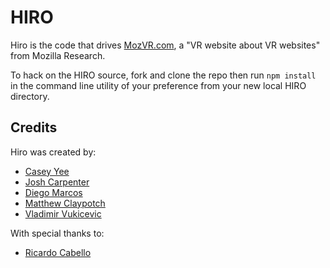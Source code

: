 # HIRO

Hiro is the code that drives [MozVR.com](http://mozvr.com), a "VR website about VR websites" from Mozilla Research.

To hack on the HIRO source, fork and clone the repo then run `npm install` in the command line utility of your preference from your new local HIRO directory.

## Credits

Hiro was created by:

* [Casey Yee](https://twitter.com/whoyee)
* [Josh Carpenter](https://twitter.com/joshcarpenter)
* [Diego Marcos](https://twitter.com/dmarcos)
* [Matthew Claypotch](https://twitter.com/potch)
* [Vladimir Vukicevic](https://twitter.com/vvuk)

With special thanks to:

* [Ricardo Cabello](https://twitter.com/mrdoob)
